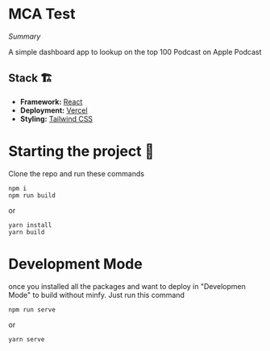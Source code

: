 # MCA Test

_Summary_

A simple dashboard app to lookup on the top 100 Podcast on Apple Podcast

## Stack 🏗

- **Framework:** [React](https://es.react.dev/)
- **Deployment:** [Vercel](https://vercel.com/)
- **Styling:** [Tailwind CSS](https://tailwindcss.com/)

# Starting the project 📝

Clone the repo and run these commands

```properties
npm i
npm run build
```

or

```properties
yarn install
yarn build
```

# Development Mode

once you installed all the packages and want to deploy in "Developmen Mode" to build without minfy. Just run this command

```properties
npm run serve
```

or

```properties
yarn serve
```
